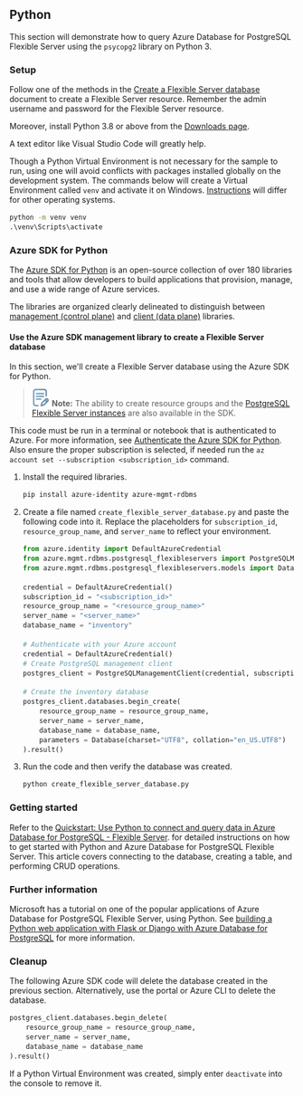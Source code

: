 ## Python

This section will demonstrate how to query Azure Database for PostgreSQL Flexible Server using the `psycopg2` library on Python 3.

### Setup

Follow one of the methods in the [Create a Flexible Server database](./03_00_Getting_Started_Provision_PostgreSQL_Flexible_Server.md) document to create a Flexible Server resource. Remember the admin username and password for the Flexible Server resource.

Moreover, install Python 3.8 or above from the [Downloads page](https://www.python.org/downloads/).

A text editor like Visual Studio Code will greatly help.

Though a Python Virtual Environment is not necessary for the sample to run, using one will avoid conflicts with packages installed globally on the development system. The commands below will create a Virtual Environment called `venv` and activate it on Windows. [Instructions](https://python.land/virtual-environments/virtualenv) will differ for other operating systems.

```cmd
python -m venv venv
.\venv\Scripts\activate
```

### Azure SDK for Python

The [Azure SDK for Python](https://learn.microsoft.com/azure/developer/python/sdk/azure-sdk-overview) is an open-source collection of over 180 libraries and tools that allow developers to build applications that provision, manage, and use a wide range of Azure services.

The libraries are organized clearly delineated to distinguish between [management (control plane)](https://learn.microsoft.com/azure/developer/python/sdk/azure-sdk-overview#create-and-manage-azure-resources-with-management-libraries) and [client (data plane)](https://learn.microsoft.com/azure/developer/python/sdk/azure-sdk-overview#connect-to-and-use-azure-resources-with-client-libraries) libraries.

#### Use the Azure SDK management library to create a Flexible Server database

In this section, we'll create a Flexible Server database using the Azure SDK for Python.

>![Note icon](media/note.png "Note") **Note:** The ability to create resource groups and the [PostgreSQL Flexible Server instances](https://learn.microsoft.com/azure/postgresql/flexible-server/quickstart-create-server-python-sdk) are also available in the SDK.

This code must be run in a terminal or notebook that is authenticated to Azure. For more information, see [Authenticate the Azure SDK for Python](https://docs.microsoft.com/azure/developer/python/azure-sdk-authenticate?tabs=cmd#authenticate-with-azure-cli). Also ensure the proper subscription is selected, if needed run the `az account set --subscription <subscription_id>` command.

1. Install the required libraries.

    ```bash
    pip install azure-identity azure-mgmt-rdbms
    ```

2. Create a file named `create_flexible_server_database.py` and paste the following code into it. Replace the placeholders for `subscription_id`, `resource_group_name`, and `server_name` to reflect your environment.

      ```python
      from azure.identity import DefaultAzureCredential
      from azure.mgmt.rdbms.postgresql_flexibleservers import PostgreSQLManagementClient
      from azure.mgmt.rdbms.postgresql_flexibleservers.models import Database

      credential = DefaultAzureCredential()
      subscription_id = "<subscription_id>"
      resource_group_name = "<resource_group_name>"
      server_name = "<server_name>"
      database_name = "inventory"

      # Authenticate with your Azure account
      credential = DefaultAzureCredential()
      # Create PostgreSQL management client
      postgres_client = PostgreSQLManagementClient(credential, subscription_id)

      # Create the inventory database
      postgres_client.databases.begin_create(
          resource_group_name = resource_group_name,
          server_name = server_name,
          database_name = database_name,
          parameters = Database(charset="UTF8", collation="en_US.UTF8")
      ).result()
      ```

3. Run the code and then verify the database was created.

    ```bash
    python create_flexible_server_database.py
    ```

### Getting started

Refer to the [Quickstart: Use Python to connect and query data in Azure Database for PostgreSQL - Flexible Server](https://learn.microsoft.com/azure/postgresql/flexible-server/connect-python). for detailed instructions on how to get started with Python and Azure Database for PostgreSQL Flexible Server. This article covers connecting to the database, creating a table, and performing CRUD operations.

### Further information

Microsoft has a tutorial on one of the popular applications of Azure Database for PostgreSQL Flexible Server, using Python. See [building a Python web application with Flask or Django with Azure Database for PostgreSQL](https://learn.microsoft.com/azure/app-service/tutorial-python-postgresql-app?tabs=flask%2Cwindows&pivots=azure-portal) for more information.

### Cleanup

The following Azure SDK code will delete the database created in the previous section. Alternatively, use the portal or Azure CLI to delete the database.

```python
postgres_client.databases.begin_delete(
    resource_group_name = resource_group_name,
    server_name = server_name,
    database_name = database_name
).result()
```

If a Python Virtual Environment was created, simply enter `deactivate` into the console to remove it.
